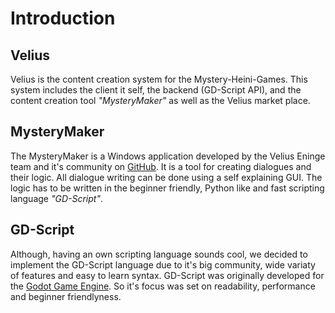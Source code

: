 # Introduction

## Velius

Velius is the content creation system for the Mystery-Heini-Games. This system includes the client it self, the backend (GD-Script API), and the content creation tool *"MysteryMaker"* as well as the Velius market place.

## MysteryMaker

The MysteryMaker is a Windows application developed by the Velius Eninge team and it's community on [GitHub](https://github.com/Velius-Development/MysteryMaker). It is a tool for creating dialogues and their logic.  All dialogue writing can be done using a self explaining GUI. The logic has to be written in the beginner friendly, Python like and fast scripting language *"GD-Script"*.

## GD-Script

Although, having an own scripting language sounds cool, we decided to implement the GD-Script language due to it's big community, wide variaty of features and easy to learn syntax. GD-Script was originally developed for the [Godot Game Engine](https://godotengine.org). So it's focus was set on readability, performance and beginner friendlyness.
